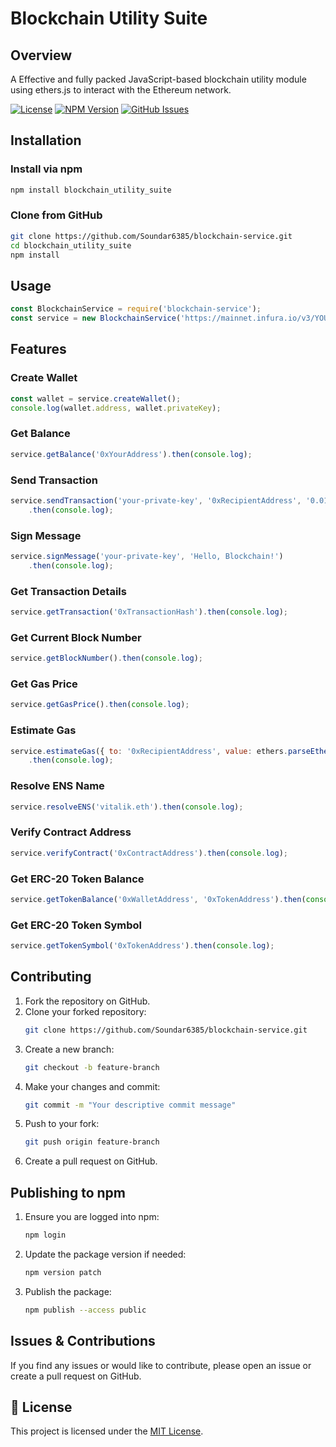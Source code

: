 # Blockchain Utility Suite

## Overview
A Effective and fully packed JavaScript-based blockchain utility module using ethers.js to interact with the Ethereum network.

[![License](https://img.shields.io/badge/license-MIT-blue.svg)](LICENSE)
[![NPM Version](https://img.shields.io/npm/v/blockchain_utility_suite.svg)](https://www.npmjs.com/package/blockchain_utility_suite)
[![GitHub Issues](https://img.shields.io/github/issues/Soundar6385/blockchain_utility_suite.svg)](https://github.com/Soundar6385/blockchain_utility_suite/issues)

## Installation

### Install via npm
```sh
npm install blockchain_utility_suite
```

### Clone from GitHub
```sh
git clone https://github.com/Soundar6385/blockchain-service.git
cd blockchain_utility_suite
npm install
```

## Usage

```javascript
const BlockchainService = require('blockchain-service');
const service = new BlockchainService('https://mainnet.infura.io/v3/YOUR_INFURA_PROJECT_ID');
```

## Features

### Create Wallet
```javascript
const wallet = service.createWallet();
console.log(wallet.address, wallet.privateKey);
```

### Get Balance
```javascript
service.getBalance('0xYourAddress').then(console.log);
```

### Send Transaction
```javascript
service.sendTransaction('your-private-key', '0xRecipientAddress', '0.01')
    .then(console.log);
```

### Sign Message
```javascript
service.signMessage('your-private-key', 'Hello, Blockchain!')
    .then(console.log);
```

### Get Transaction Details
```javascript
service.getTransaction('0xTransactionHash').then(console.log);
```

### Get Current Block Number
```javascript
service.getBlockNumber().then(console.log);
```

### Get Gas Price
```javascript
service.getGasPrice().then(console.log);
```

### Estimate Gas
```javascript
service.estimateGas({ to: '0xRecipientAddress', value: ethers.parseEther('0.01') })
    .then(console.log);
```

### Resolve ENS Name
```javascript
service.resolveENS('vitalik.eth').then(console.log);
```

### Verify Contract Address
```javascript
service.verifyContract('0xContractAddress').then(console.log);
```

### Get ERC-20 Token Balance
```javascript
service.getTokenBalance('0xWalletAddress', '0xTokenAddress').then(console.log);
```

### Get ERC-20 Token Symbol
```javascript
service.getTokenSymbol('0xTokenAddress').then(console.log);
```

## Contributing

1. Fork the repository on GitHub.
2. Clone your forked repository:
   ```sh
   git clone https://github.com/Soundar6385/blockchain-service.git
   ```
3. Create a new branch:
   ```sh
   git checkout -b feature-branch
   ```
4. Make your changes and commit:
   ```sh
   git commit -m "Your descriptive commit message"
   ```
5. Push to your fork:
   ```sh
   git push origin feature-branch
   ```
6. Create a pull request on GitHub.

## Publishing to npm

1. Ensure you are logged into npm:
   ```sh
   npm login
   ```
2. Update the package version if needed:
   ```sh
   npm version patch
   ```
3. Publish the package:
   ```sh
   npm publish --access public
   ```

## Issues & Contributions
If you find any issues or would like to contribute, please open an issue or create a pull request on GitHub.

## 📄 License

This project is licensed under the [MIT License](LICENSE).

